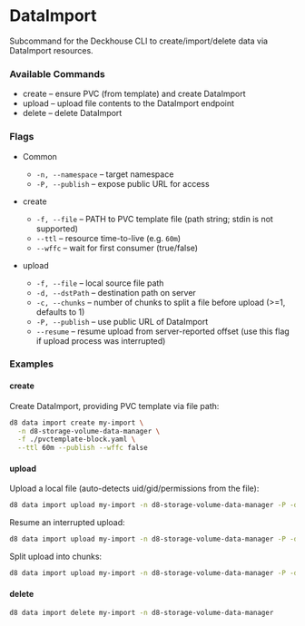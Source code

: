 # DataImport
Subcommand for the Deckhouse CLI to create/import/delete data via DataImport resources.

### Available Commands
- create    – ensure PVC (from template) and create DataImport
- upload    – upload file contents to the DataImport endpoint
- delete    – delete DataImport

### Flags
- Common
  - `-n, --namespace` – target namespace
  - `-P, --publish` – expose public URL for access

- create
  - `-f, --file` – PATH to PVC template file (path string; stdin is not supported)
  - `--ttl` – resource time-to-live (e.g. `60m`)
  - `--wffc` – wait for first consumer (true/false)

- upload
  - `-f, --file` – local source file path
  - `-d, --dstPath` – destination path on server
  - `-c, --chunks` – number of chunks to split a file before upload (>=1, defaults to 1)
  - `-P, --publish` – use public URL of DataImport
  - `--resume` – resume upload from server-reported offset (use this flag if upload process was interrupted)

### Examples
#### create
Create DataImport, providing PVC template via file path:
```bash
d8 data import create my-import \
  -n d8-storage-volume-data-manager \
  -f ./pvctemplate-block.yaml \
  --ttl 60m --publish --wffc false
```

#### upload
Upload a local file (auto-detects uid/gid/permissions from the file):
```bash
d8 data import upload my-import -n d8-storage-volume-data-manager -P -d /myfile -f ./test-file
```

Resume an interrupted upload:
```bash
d8 data import upload my-import -n d8-storage-volume-data-manager -P -d /myfile -f ./test-file --resume
```

Split upload into chunks:
```bash
d8 data import upload my-import -n d8-storage-volume-data-manager -P -d /myfile -f ./test-file -c 4
```

#### delete
```bash
d8 data import delete my-import -n d8-storage-volume-data-manager
```


